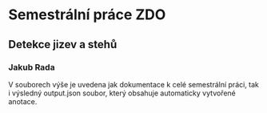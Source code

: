 # Semestrální práce ZDO
## Detekce jizev a stehů
### Jakub Rada

V souborech výše je uvedena jak dokumentace k celé semestrální práci, tak i výsledný output.json soubor, který obsahuje automaticky vytvořené anotace. 
